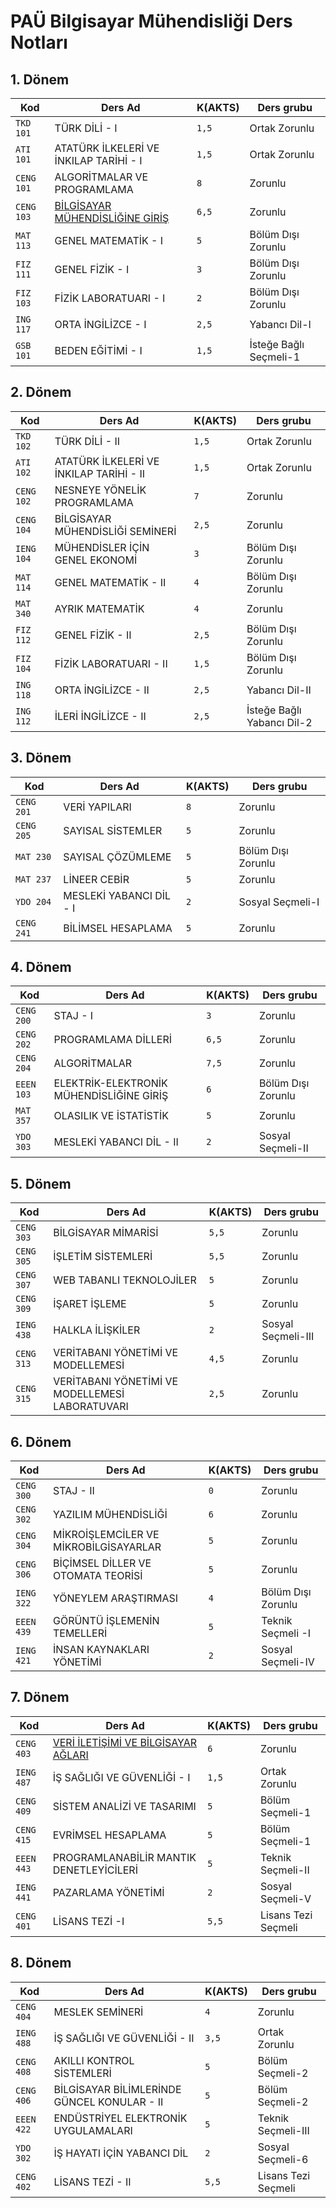 # PAÜ Bilgisayar Mühendisliği Ders Notları

## 1. Dönem

| Kod        | Ders Ad                                | K(AKTS) | Ders grubu             |
| ---------- | -------------------------------------- | ------- | ---------------------- |
| `TKD 101`  | TÜRK DİLİ - I                          | `1,5`   | Ortak Zorunlu          |
| `ATI 101`  | ATATÜRK İLKELERİ VE İNKILAP TARİHİ - I | `1,5`   | Ortak Zorunlu          |
| `CENG 101` | ALGORİTMALAR VE PROGRAMLAMA            | `8  `   | Zorunlu                |
| `CENG 103` | [BİLGİSAYAR MÜHENDİSLİĞİNE GİRİŞ](dersler/donem-1/BİLGİSAYAR%20MÜHENDİSLİĞİNE%20GİRİŞ.md)        | `6,5`   | Zorunlu                |
| `MAT 113`  | GENEL MATEMATİK - I                    | `5  `   | Bölüm Dışı Zorunlu     |
| `FIZ 111`  | GENEL FİZİK - I                        | `3  `   | Bölüm Dışı Zorunlu     |
| `FIZ 103`  | FİZİK LABORATUARI - I                  | `2  `   | Bölüm Dışı Zorunlu     |
| `ING 117`  | ORTA İNGİLİZCE - I                     | `2,5`   | Yabancı Dil-I          |
| `GSB 101`  | BEDEN EĞİTİMİ - I                      | `1,5`   | İsteğe Bağlı Seçmeli-1 |

## 2. Dönem 

| Kod        | Ders Ad                                 | K(AKTS) | Ders grubu                 |
| ---------- | --------------------------------------- | ------- | -------------------------- |
| `TKD 102`  | TÜRK DİLİ - II                          | `1,5`   | Ortak Zorunlu              |
| `ATI 102`  | ATATÜRK İLKELERİ VE İNKILAP TARİHİ - II | `1,5`   | Ortak Zorunlu              |
| `CENG 102` | NESNEYE YÖNELİK PROGRAMLAMA             | `7  `   | Zorunlu                    |
| `CENG 104` | BİLGİSAYAR MÜHENDİSLİĞİ SEMİNERİ        | `2,5`   | Zorunlu                    |
| `IENG 104` | MÜHENDİSLER İÇİN GENEL EKONOMİ          | `3  `   | Bölüm Dışı Zorunlu         |
| `MAT 114`  | GENEL MATEMATİK - II                    | `4  `   | Bölüm Dışı Zorunlu         |
| `MAT 340`  | AYRIK MATEMATİK                         | `4  `   | Zorunlu                    |
| `FIZ 112`  | GENEL FİZİK - II                        | `2,5`   | Bölüm Dışı Zorunlu         |
| `FIZ 104`  | FİZİK LABORATUARI - II                  | `1,5`   | Bölüm Dışı Zorunlu         |
| `ING 118`  | ORTA İNGİLİZCE - II                     | `2,5`   | Yabancı Dil-II             |
| `ING 112`  | İLERİ İNGİLİZCE - II                    | `2,5`   | İsteğe Bağlı Yabancı Dil-2 |

## 3. Dönem

| Kod        | Ders Ad                 | K(AKTS) | Ders grubu         |
| ---------- | ----------------------- | ------- | ------------------ |
| `CENG 201` | VERİ YAPILARI           | `8`     | Zorunlu            |
| `CENG 205` | SAYISAL SİSTEMLER       | `5`     | Zorunlu            |
| `MAT 230`  | SAYISAL ÇÖZÜMLEME       | `5`     | Bölüm Dışı Zorunlu |
| `MAT 237`  | LİNEER CEBİR            | `5`     | Zorunlu            |
| `YDO 204`  | MESLEKİ YABANCI DİL - I | `2`     | Sosyal Seçmeli-I   |
| `CENG 241` | BİLİMSEL HESAPLAMA      | `5`     | Zorunlu            |

## 4. Dönem

| Kod        | Ders Ad                                  | K(AKTS) | Ders grubu         |
| ---------- | ---------------------------------------- | ------- | ------------------ |
| `CENG 200` | STAJ - I                                 | `3  `   | Zorunlu            |
| `CENG 202` | PROGRAMLAMA DİLLERİ                      | `6,5`   | Zorunlu            |
| `CENG 204` | ALGORİTMALAR                             | `7,5`   | Zorunlu            |
| `EEEN 103` | ELEKTRİK-ELEKTRONİK MÜHENDİSLİĞİNE GİRİŞ | `6  `   | Bölüm Dışı Zorunlu |
| `MAT 357`  | OLASILIK VE İSTATİSTİK                   | `5  `   | Zorunlu            |
| `YDO 303`  | MESLEKİ YABANCI DİL - II                 | `2  `   | Sosyal Seçmeli-II  |

## 5. Dönem

| Kod        | Ders Ad                                         | K(AKTS) | Ders grubu         |
| ---------- | ----------------------------------------------- | ------- | ------------------ |
| `CENG 303` | BİLGİSAYAR MİMARİSİ                             | `5,5`   | Zorunlu            |
| `CENG 305` | İŞLETİM SİSTEMLERİ                              | `5,5`   | Zorunlu            |
| `CENG 307` | WEB TABANLI TEKNOLOJİLER                        | `5  `   | Zorunlu            |
| `CENG 309` | İŞARET İŞLEME                                   | `5  `   | Zorunlu            |
| `IENG 438` | HALKLA İLİŞKİLER                                | `2  `   | Sosyal Seçmeli-III |
| `CENG 313` | VERİTABANI YÖNETİMİ VE MODELLEMESİ              | `4,5`   | Zorunlu            |
| `CENG 315` | VERİTABANI YÖNETİMİ VE MODELLEMESİ LABORATUVARI | `2,5`   | Zorunlu            |


## 6. Dönem

| Kod        | Ders Ad                               | K(AKTS) | Ders grubu         |
| ---------- | ------------------------------------- | ------- | ------------------ |
| `CENG 300` | STAJ - II                             | `0`     | Zorunlu            |
| `CENG 302` | YAZILIM MÜHENDİSLİĞİ                  | `6`     | Zorunlu            |
| `CENG 304` | MİKROİŞLEMCİLER VE MİKROBİLGİSAYARLAR | `5`     | Zorunlu            |
| `CENG 306` | BİÇİMSEL DİLLER VE OTOMATA TEORİSİ    | `5`     | Zorunlu            |
| `IENG 322` | YÖNEYLEM ARAŞTIRMASI                  | `4`     | Bölüm Dışı Zorunlu |
| `EEEN 439` | GÖRÜNTÜ İŞLEMENİN TEMELLERİ           | `5`     | Teknik Seçmeli -I  |
| `IENG 421` | İNSAN KAYNAKLARI YÖNETİMİ             | `2`     | Sosyal Seçmeli-IV  |


## 7. Dönem

| Kod        | Ders Ad                                 | K(AKTS) | Ders grubu          |
| ---------- | --------------------------------------- | ------- | ------------------- |
| `CENG 403` | [VERİ İLETİŞİMİ VE BİLGİSAYAR AĞLARI](dersler/donem-7/VERİ%20İLETİŞİMİ%20VE%20BİLGİSAYAR%20AĞLARI.md)     | `6  `   | Zorunlu             |
| `IENG 487` | İŞ SAĞLIĞI VE GÜVENLİĞİ - I             | `1,5`   | Ortak Zorunlu       |
| `CENG 409` | SİSTEM ANALİZİ VE TASARIMI              | `5  `   | Bölüm Seçmeli-1     |
| `CENG 415` | EVRİMSEL HESAPLAMA                      | `5  `   | Bölüm Seçmeli-1     |
| `EEEN 443` | PROGRAMLANABİLİR MANTIK DENETLEYİCİLERİ | `5  `   | Teknik Seçmeli-II   |
| `IENG 441` | PAZARLAMA YÖNETİMİ                      | `2  `   | Sosyal Seçmeli-V    |
| `CENG 401` | LİSANS TEZİ -I                          | `5,5`   | Lisans Tezi Seçmeli |

## 8. Dönem

| Kod        | Ders Ad                                     | K(AKTS) | Ders grubu          |
| ---------- | ------------------------------------------- | ------- | ------------------- |
| `CENG 404` | MESLEK SEMİNERİ                             | `4  `   | Zorunlu             |
| `IENG 488` | İŞ SAĞLIĞI VE GÜVENLİĞİ - II                | `3,5`   | Ortak Zorunlu       |
| `CENG 408` | AKILLI KONTROL SİSTEMLERİ                   | `5  `   | Bölüm Seçmeli-2     |
| `CENG 406` | BİLGİSAYAR BİLİMLERİNDE GÜNCEL KONULAR - II | `5  `   | Bölüm Seçmeli-2     |
| `EEEN 422` | ENDÜSTRİYEL ELEKTRONİK UYGULAMALARI         | `5  `   | Teknik Seçmeli-III  |
| `YDO 302`  | İŞ HAYATI İÇİN YABANCI DİL                  | `2  `   | Sosyal Seçmeli-6    |
| `CENG 402` | LİSANS TEZİ - II                            | `5,5`   | Lisans Tezi Seçmeli |

